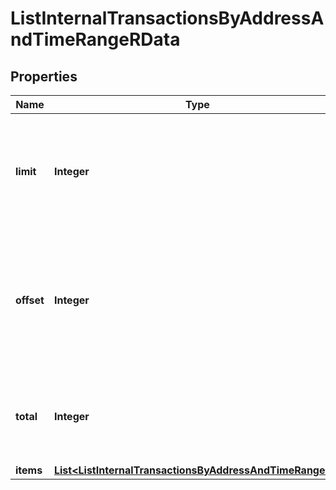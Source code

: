 

# ListInternalTransactionsByAddressAndTimeRangeRData


## Properties

| Name | Type | Description | Notes |
|------------ | ------------- | ------------- | -------------|
|**limit** | **Integer** | Defines how many items should be returned in the response per page basis. |  |
|**offset** | **Integer** | The starting index of the response items, i.e. where the response should start listing the returned items. |  |
|**total** | **Integer** | Defines the total number of items returned in the response. |  |
|**items** | [**List&lt;ListInternalTransactionsByAddressAndTimeRangeRI&gt;**](ListInternalTransactionsByAddressAndTimeRangeRI.md) |  |  |



